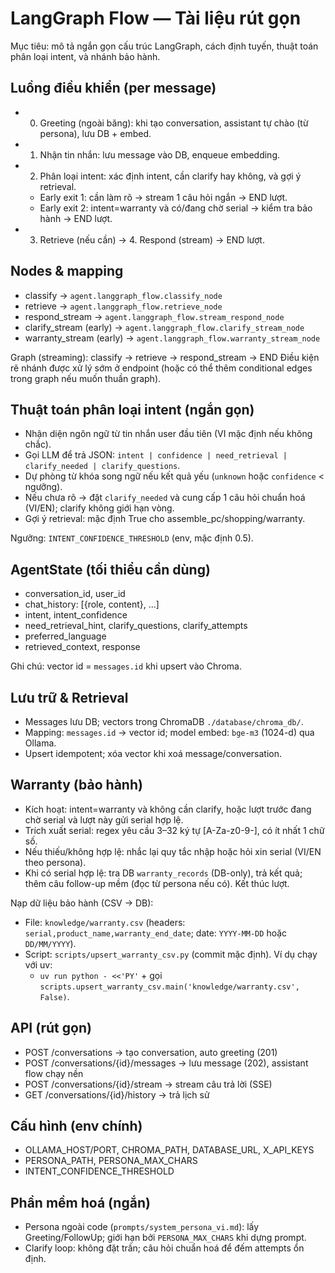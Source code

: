 # LangGraph Flow — Tài liệu rút gọn

Mục tiêu: mô tả ngắn gọn cấu trúc LangGraph, cách định tuyến, thuật toán phân loại intent, và nhánh bảo hành.

## Luồng điều khiển (per message)
- 0. Greeting (ngoài băng): khi tạo conversation, assistant tự chào (từ persona), lưu DB + embed.
- 1. Nhận tin nhắn: lưu message vào DB, enqueue embedding.
- 2. Phân loại intent: xác định intent, cần clarify hay không, và gợi ý retrieval.
	- Early exit 1: cần làm rõ → stream 1 câu hỏi ngắn → END lượt.
	- Early exit 2: intent=warranty và có/đang chờ serial → kiểm tra bảo hành → END lượt.
- 3. Retrieve (nếu cần) → 4. Respond (stream) → END lượt.

## Nodes & mapping
- classify → `agent.langgraph_flow.classify_node`
- retrieve → `agent.langgraph_flow.retrieve_node`
- respond_stream → `agent.langgraph_flow.stream_respond_node`
- clarify_stream (early) → `agent.langgraph_flow.clarify_stream_node`
- warranty_stream (early) → `agent.langgraph_flow.warranty_stream_node`

Graph (streaming): classify → retrieve → respond_stream → END
Điều kiện rẽ nhánh được xử lý sớm ở endpoint (hoặc có thể thêm conditional edges trong graph nếu muốn thuần graph).

## Thuật toán phân loại intent (ngắn gọn)
- Nhận diện ngôn ngữ từ tin nhắn user đầu tiên (VI mặc định nếu không chắc).
- Gọi LLM để trả JSON: `intent | confidence | need_retrieval | clarify_needed | clarify_questions`.
- Dự phòng từ khóa song ngữ nếu kết quả yếu (`unknown` hoặc `confidence` < ngưỡng).
- Nếu chưa rõ → đặt `clarify_needed` và cung cấp 1 câu hỏi chuẩn hoá (VI/EN); clarify không giới hạn vòng.
- Gợi ý retrieval: mặc định True cho assemble_pc/shopping/warranty.

Ngưỡng: `INTENT_CONFIDENCE_THRESHOLD` (env, mặc định 0.5).

## AgentState (tối thiểu cần dùng)
- conversation_id, user_id
- chat_history: [{role, content}, ...]
- intent, intent_confidence
- need_retrieval_hint, clarify_questions, clarify_attempts
- preferred_language
- retrieved_context, response

Ghi chú: vector id = `messages.id` khi upsert vào Chroma.

## Lưu trữ & Retrieval
- Messages lưu DB; vectors trong ChromaDB `./database/chroma_db/`.
- Mapping: `messages.id` → vector id; model embed: `bge-m3` (1024-d) qua Ollama.
- Upsert idempotent; xóa vector khi xoá message/conversation.

## Warranty (bảo hành)
- Kích hoạt: intent=warranty và không cần clarify, hoặc lượt trước đang chờ serial và lượt này gửi serial hợp lệ.
- Trích xuất serial: regex yêu cầu 3–32 ký tự [A-Za-z0-9-], có ít nhất 1 chữ số.
- Nếu thiếu/không hợp lệ: nhắc lại quy tắc nhập hoặc hỏi xin serial (VI/EN theo persona).
- Khi có serial hợp lệ: tra DB `warranty_records` (DB-only), trả kết quả; thêm câu follow-up mềm (đọc từ persona nếu có). Kết thúc lượt.

Nạp dữ liệu bảo hành (CSV → DB):
- File: `knowledge/warranty.csv` (headers: `serial,product_name,warranty_end_date`; date: `YYYY-MM-DD` hoặc `DD/MM/YYYY`).
- Script: `scripts/upsert_warranty_csv.py` (commit mặc định). Ví dụ chạy với uv:
	- `uv run python - <<'PY'` + gọi `scripts.upsert_warranty_csv.main('knowledge/warranty.csv', False)`.

## API (rút gọn)
- POST /conversations → tạo conversation, auto greeting (201)
- POST /conversations/{id}/messages → lưu message (202), assistant flow chạy nền
- POST /conversations/{id}/stream → stream câu trả lời (SSE)
- GET  /conversations/{id}/history → trả lịch sử

## Cấu hình (env chính)
- OLLAMA_HOST/PORT, CHROMA_PATH, DATABASE_URL, X_API_KEYS
- PERSONA_PATH, PERSONA_MAX_CHARS
- INTENT_CONFIDENCE_THRESHOLD

## Phần mềm hoá (ngắn)
- Persona ngoài code (`prompts/system_persona_vi.md`): lấy Greeting/FollowUp; giới hạn bởi `PERSONA_MAX_CHARS` khi dựng prompt.
- Clarify loop: không đặt trần; câu hỏi chuẩn hoá để đếm attempts ổn định.
